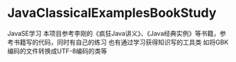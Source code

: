 # JavaClassicalExamplesBookStudy
JavaSE学习
本项目参考李刚的《疯狂Java讲义》、《Java经典实例》等书籍，参考书籍写的代码，同时有自己的练习
也有通过学习获得知识写的工具类 如将GBK编码的文件转换成UTF-8编码的类等
